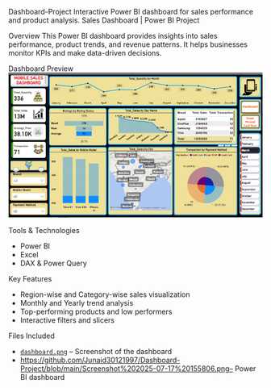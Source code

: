 Dashboard-Project
Interactive Power BI dashboard for sales performance and product analysis.
Sales Dashboard | Power BI Project

Overview
This Power BI dashboard provides insights into sales performance, product trends, and revenue patterns. It helps businesses monitor KPIs and make data-driven decisions.

 Dashboard Preview
![Dashboard Screenshot](https://github.com/Junaid30121997/Dashboard-Project/blob/main/Screenshot%202025-07-17%20155846.png)


 Tools & Technologies
- Power BI
- Excel
- DAX & Power Query

 Key Features
- Region-wise and Category-wise sales visualization
- Monthly and Yearly trend analysis
- Top-performing products and low performers
- Interactive filters and slicers

Files Included
- [`dashboard.png`](https://github.com/Junaid30121997/Dashboard-Project/blob/main/Screenshot%202025-07-17%20155708.png) – Screenshot of the dashboard
- https://github.com/Junaid30121997/Dashboard-Project/blob/main/Screenshot%202025-07-17%20155806.png– Power BI dashboard 


